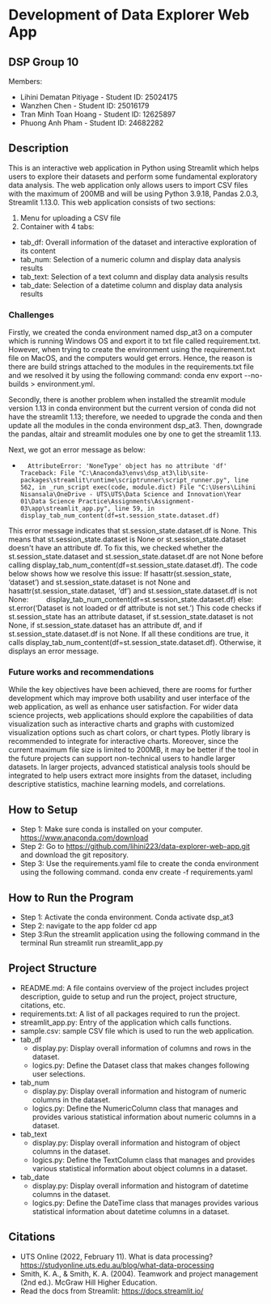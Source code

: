 # Development of Data Explorer Web App

## DSP Group 10

Members:

- Lihini Dematan Pitiyage - Student ID: 25024175
- Wanzhen Chen - Student ID: 25016179
- Tran Minh Toan Hoang - Student ID: 12625897
- Phuong Anh Pham - Student ID: 24682282


## Description
This is an interactive web application in Python using Streamlit which helps users to explore their datasets and perform some fundamental exploratory data analysis. The web application only allows users to import CSV files with the maximum of 200MB and will be using Python 3.9.18, Pandas 2.0.3, Streamlit 1.13.0.
This web application consists of two sections:

1. Menu for uploading a CSV file
2. Container with 4 tabs:
- tab_df: Overall information of the dataset and interactive exploration of its content
- tab_num: Selection of a numeric column and display data analysis results
- tab_text: Selection of a text column and display data analysis results
- tab_date: Selection of a datetime column and display data analysis results

### Challenges
Firstly, we created the conda environment named dsp_at3 on a computer which is running Windows OS and export it to txt file called requirement.txt. However, when trying to create the environment using the requirement.txt file on MacOS, and the computers would get errors. Hence, the reason is there are build strings attached to the modules in the requirements.txt file and we resolved it by using the following command: conda env export --no-builds > environment.yml.

Secondly, there is another problem when installed the streamlit module version 1.13 in conda environment but the current version of conda did not have the streamlit 1.13; therefore, we needed to upgrade the conda and then update all the modules in the conda environment dsp_at3. Then, downgrade the pandas, altair and streamlit modules one by one to get the streamlit 1.13.

Next, we got an error message as below:
* 		AttributeError: 'NoneType' object has no attribute 'df' Traceback: File "C:\Anaconda3\envs\dsp_at3\lib\site-packages\streamlit\runtime\scriptrunner\script_runner.py", line 562, in _run_script exec(code, module.dict) File "C:\Users\Lihini Nisansala\OneDrive - UTS\UTS\Data Science and Innovation\Year 01\Data Science Practice\Assignments\Assignment-03\app\streamlit_app.py", line 59, in display_tab_num_content(df=st.session_state.dataset.df)
This error message indicates that st.session_state.dataset.df is None. This means that st.session_state.dataset is None or st.session_state.dataset doesn't have an attribute df. To fix this, we checked whether the st.session_state.dataset and st.session_state.dataset.df are not None before calling display_tab_num_content(df=st.session_state.dataset.df). The code below shows how we resolve this issue:
If hasattr(st.session_state, ‘dataset’) and st.session_state.dataset is not None and hasattr(st.session_state.dataset, ‘df’) and st.session_state.dataset.df is not None:
        display_tab_num_content(df=st.session_state.dataset.df)
else:
st.error(‘Dataset is not loaded or df attribute is not set.’)
This code checks if st.session_state has an attribute dataset, if st.session_state.dataset is not None, if st.session_state.dataset has an attribute df, and if st.session_state.dataset.df is not None. If all these conditions are true, it calls display_tab_num_content(df=st.session_state.dataset.df). Otherwise, it displays an error message.

### Future works and recommendations
While the key objectives have been achieved, there are rooms for further development which may improve both usability and user interface of the web application, as well as enhance user satisfaction. For wider data science projects, web applications should explore the capabilities of data visualization such as interactive charts and graphs with customized visualization options such as chart colors, or chart types. Plotly library is recommended to integrate for interactive charts. Moreover, since the current maximum file size is limited to 200MB, it may be better if the tool in the future projects can support non-technical users to handle larger datasets. In larger projects, advanced statistical analysis tools should be integrated to help users extract more insights from the dataset, including descriptive statistics, machine learning models, and correlations.

## How to Setup
- Step 1:  Make sure conda is installed on your computer. 
https://www.anaconda.com/download
- Step 2: Go to https://github.com/lihini223/data-explorer-web-app.git and download the git repository.
- Step 3: Use the requirements.yaml file to create the conda environment using the following command.
conda env create -f requirements.yaml

## How to Run the Program
- Step 1:  Activate the conda environment.
Conda activate dsp_at3
- Step 2: navigate to the app folder
cd app
- Step 3:Run the streamlit application using the following command in the terminal
Run streamlit run streamlit_app.py

## Project Structure
- README.md: A file contains overview of the project includes project description, guide to setup and run the project, project structure, citations, etc.
- requirements.txt: A list of all packages required to run the project.
- streamlit_app.py: Entry of the application which calls functions.
- sample.csv: sample CSV file which is used to run the web application.
- tab_df
  - display.py: Display overall information of columns and rows in the dataset.
  - logics.py: Define the Dataset class that makes changes following user selections.
- tab_num
  - display.py: Display overall information and histogram of numeric columns in the dataset.
  - logics.py: Define the NumericColumn class that manages and provides various statistical information about numeric columns in a dataset.
- tab_text
  - display.py: Display overall information and histogram of object columns in the dataset.
  - logics.py: Define the TextColumn class that manages and provides various statistical information about object columns in a dataset.
- tab_date
  - display.py: Display overall information and histogram of datetime columns in the dataset.
  - logics.py: Define the DateTime class that manages provides various statistical information about datetime columns in a dataset.

## Citations
- UTS Online (2022, February 11). What is data processing? https://studyonline.uts.edu.au/blog/what-data-processing
- Smith, K. A., & Smith, K. A. (2004). Teamwork and project management (2nd ed.). McGraw Hill Higher Education.
- Read the docs from Streamlit: https://docs.streamlit.io/


